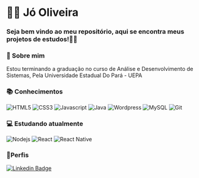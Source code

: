 # 👨‍💻 Jó Oliveira
### Seja bem vindo ao meu repositório, aqui se encontra meus projetos de estudos!🙋‍♂️

### 📖  Sobre mim
Estou terminando a graduação no curso de Análise e Desenvolvimento de Sistemas, Pela Universidade Estadual Do Pará - UEPA 
### 📚 Conhecimentos
![HTML5](https://img.shields.io/badge/-HTML5-E34F26?style=flat-square&logo=html5&logoColor=white)
![CSS3](https://img.shields.io/badge/-CSS3-549FDE?style=flat-square&logo=css3&logoColor=white)
![Javascript](https://img.shields.io/badge/-Javascript-efd81d?style=flat-square&logo=javascript&logoColor=black)
![Java](https://img.shields.io/badge/-Java-E42D2C?style=flat-square&logo=java&logoColor=white)
![Wordpress](https://img.shields.io/badge/-Wordpress-007095?style=flat-square&logo=wordpress&logoColor=white)
![MySQL](https://img.shields.io/badge/-MySQL-00758F?style=flat-square&logo=mysql&logoColor=white)
![Git](https://img.shields.io/badge/-Git-F05032?style=flat-square&logo=git&logoColor=white)

### 💻 Estudando atualmente
![Nodejs](https://img.shields.io/badge/-Node.js-43853d?style=flat-square&logo=Node.js&logoColor=white)
![React](https://img.shields.io/badge/-React.js-45b8d8?style=flat-square&logo=react&logoColor=white)
![React Native](https://img.shields.io/badge/-React%20Native-45b8d8?style=flat-square&logo=react&logoColor=white)

### 📱Perfis
[![Linkedin Badge](https://img.shields.io/badge/-LinkedIn-blue?style=flat-square&logo=Linkedin&logoColor=white&link=https://www.linkedin.com/in/isadora-rodrigues-stangarlin-48402b141/)](https://www.linkedin.com/in/j%C3%B3-oliveira-2756a5180/) 
